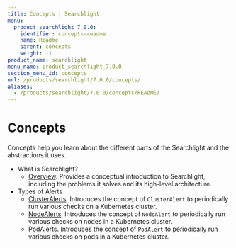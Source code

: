 ```yaml
---
title: Concepts | Searchlight
menu:
  product_searchlight_7.0.0:
    identifier: concepts-readme
    name: Readme
    parent: concepts
    weight: -1
product_name: searchlight
menu_name: product_searchlight_7.0.0
section_menu_id: concepts
url: /products/searchlight/7.0.0/concepts/
aliases:
  - /products/searchlight/7.0.0/concepts/README/
---
```

# Concepts

Concepts help you learn about the different parts of the Searchlight and the abstractions it uses.

- What is Searchlight?
  - [Overview](/docs/concepts/what-is-searhclight/overview.md). Provides a conceptual introduction to Searchlight, including the problems it solves and its high-level architecture.
- Types of Alerts
  - [ClusterAlerts](/docs/concepts/alert-types/cluster-alert.md). Introduces the concept of `ClusterAlert` to periodically run various checks on a Kubernetes cluster.
  - [NodeAlerts](/docs/concepts/alert-types/node-alert.md). Introduces the concept of `NodeAlert` to periodically run various checks on nodes in a Kubernetes cluster.
  - [PodAlerts](/docs/concepts/alert-types/pod-alert.md). Introduces the concept of `PodAlert` to periodically run various checks on pods in a Kubernetes cluster.
